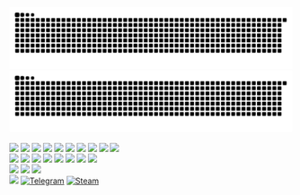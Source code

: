 ![github contribution grid snake animation](https://raw.githubusercontent.com/don-cryptus/don-cryptus/output/github-contribution-grid-snake-dark.svg#gh-dark-mode-only)![github contribution grid snake animation](https://raw.githubusercontent.com/don-cryptus/don-cryptus/output/github-contribution-grid-snake.svg#gh-light-mode-only)
<br>
<br>
<img src="https://img.shields.io/badge/-LUA-00007C?style=flat&logo=lua&logoColor=white"/>
<img src="https://img.shields.io/badge/-MySQL-F29111?style=flat&logo=MySQL&logoColor=white"/>
<img src="https://img.shields.io/badge/-JavaScript-F7DF1E?style=flat&logo=JavaScript&logoColor=black"/>
<img src="https://img.shields.io/badge/-jQuery-0865a6?style=flat&logo=jquery&logoColor=white"/>
<img src="https://img.shields.io/badge/-Axios-5A29E4?style=flat&logo=axios&logoColor=white"/>
<img src="https://img.shields.io/badge/-Node.js-026E00?style=flat&logo=nodedotjs&logoColor=white"/>
<img src="https://img.shields.io/badge/-NPM-CB3837?style=flat&logo=NPM&logoColor=white"/>
<img src="https://img.shields.io/badge/-HTML5-E34F26?style=flat&logo=HTML5&logoColor=white"/>
<img src="https://img.shields.io/badge/-CSS3-1572B6?style=flat&logo=CSS3&logoColor=white"/>
<img src="https://img.shields.io/badge/-Malbolge-111111?style=flat&logo=windows%20terminal&logoColor=white"/>
<br>
<img src="https://img.shields.io/badge/-Visual%20Studio%20Code%20Insiders-22b59d?style=flat&logo=Visual%20Studio%20Code&logoColor=white"/>
<img src="https://img.shields.io/badge/-Github-181717?style=flat&logo=GitHub&logoColor=white"/>
<img src="https://img.shields.io/badge/-Git-F44D27?style=flat&logo=Git&logoColor=white"/>
<img src="https://img.shields.io/badge/-FiveM-F17F34?style=flat&logo=fivem&logoColor=white"/>
<img src="https://img.shields.io/badge/-Atlassian-0052CC?style=flat&logo=Atlassian&logoColor=white"/>
<img src="https://img.shields.io/badge/-Brave-FB542B?style=flat&logo=Brave&logoColor=white"/>
<img src="https://img.shields.io/badge/-Bitwarden-175DDC?style=flat&logo=Bitwarden&logoColor=white"/>
<img src="https://img.shields.io/badge/-TeamViewer-004680?style=flat&logo=TeamViewer&logoColor=white"/>
<br>
<img src="https://img.shields.io/badge/-Windows-0078D6?style=flat&logo=Windows&logoColor=white"/>
<img src="https://img.shields.io/badge/-Arch%20Linux-1793D1?style=flat&logo=Arch%20Linux&logoColor=white"/>
<img src="https://img.shields.io/badge/-Android-3DDC84?style=flat&logo=Android&logoColor=white"/>
<br>
<img src="https://img.shields.io/badge/-Discord%20%28tekken%236322%29-5865F2?style=flat&logo=discord&logoColor=white"/>
[![Telegram](https://img.shields.io/badge/-Telegram%20%28Click%29-26A5E4?style=flat&logo=telegram&logoColor=white)](https://t.me/ywncz)
[![Steam](https://img.shields.io/badge/-Steam%20%28Click%29-000000?style=flat&logo=Steam&logoColor=white)](https://steamcommunity.com/id/bigpplou/)
